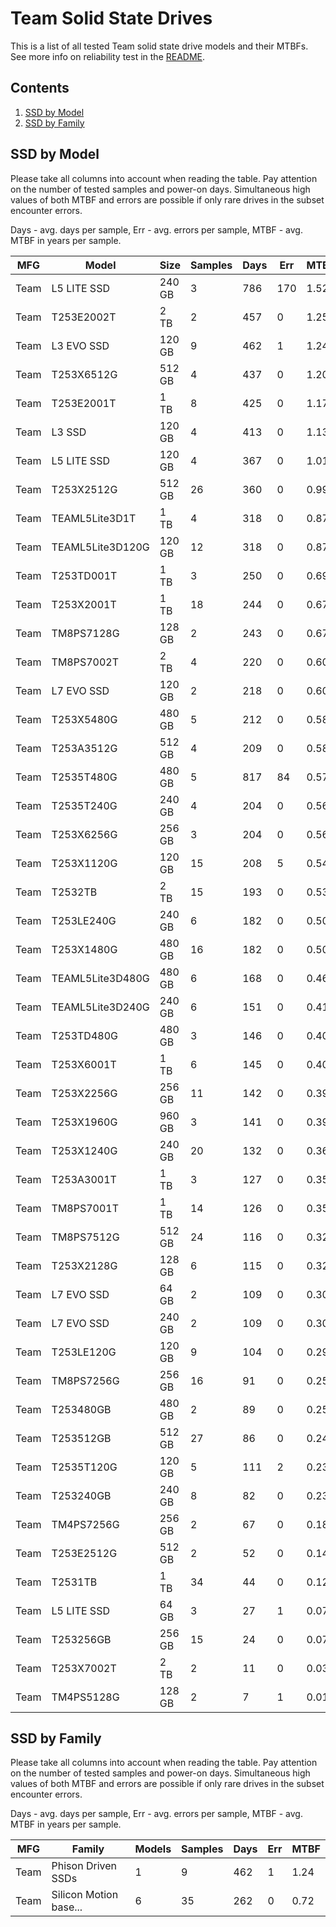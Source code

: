 Team Solid State Drives
=======================

This is a list of all tested Team solid state drive models and their MTBFs. See
more info on reliability test in the [README](https://github.com/linuxhw/SMART).

Contents
--------

1. [ SSD by Model  ](#ssd-by-model)
2. [ SSD by Family ](#ssd-by-family)

SSD by Model
------------

Please take all columns into account when reading the table. Pay attention on the
number of tested samples and power-on days. Simultaneous high values of both MTBF
and errors are possible if only rare drives in the subset encounter errors.

Days - avg. days per sample,
Err  - avg. errors per sample,
MTBF - avg. MTBF in years per sample.

| MFG       | Model              | Size   | Samples | Days  | Err   | MTBF |
|-----------|--------------------|--------|---------|-------|-------|------|
| Team      | L5 LITE SSD        | 240 GB | 3       | 786   | 170   | 1.52   |
| Team      | T253E2002T         | 2 TB   | 2       | 457   | 0     | 1.25   |
| Team      | L3 EVO SSD         | 120 GB | 9       | 462   | 1     | 1.24   |
| Team      | T253X6512G         | 512 GB | 4       | 437   | 0     | 1.20   |
| Team      | T253E2001T         | 1 TB   | 8       | 425   | 0     | 1.17   |
| Team      | L3 SSD             | 120 GB | 4       | 413   | 0     | 1.13   |
| Team      | L5 LITE SSD        | 120 GB | 4       | 367   | 0     | 1.01   |
| Team      | T253X2512G         | 512 GB | 26      | 360   | 0     | 0.99   |
| Team      | TEAML5Lite3D1T     | 1 TB   | 4       | 318   | 0     | 0.87   |
| Team      | TEAML5Lite3D120G   | 120 GB | 12      | 318   | 0     | 0.87   |
| Team      | T253TD001T         | 1 TB   | 3       | 250   | 0     | 0.69   |
| Team      | T253X2001T         | 1 TB   | 18      | 244   | 0     | 0.67   |
| Team      | TM8PS7128G         | 128 GB | 2       | 243   | 0     | 0.67   |
| Team      | TM8PS7002T         | 2 TB   | 4       | 220   | 0     | 0.60   |
| Team      | L7 EVO SSD         | 120 GB | 2       | 218   | 0     | 0.60   |
| Team      | T253X5480G         | 480 GB | 5       | 212   | 0     | 0.58   |
| Team      | T253A3512G         | 512 GB | 4       | 209   | 0     | 0.58   |
| Team      | T2535T480G         | 480 GB | 5       | 817   | 84    | 0.57   |
| Team      | T2535T240G         | 240 GB | 4       | 204   | 0     | 0.56   |
| Team      | T253X6256G         | 256 GB | 3       | 204   | 0     | 0.56   |
| Team      | T253X1120G         | 120 GB | 15      | 208   | 5     | 0.54   |
| Team      | T2532TB            | 2 TB   | 15      | 193   | 0     | 0.53   |
| Team      | T253LE240G         | 240 GB | 6       | 182   | 0     | 0.50   |
| Team      | T253X1480G         | 480 GB | 16      | 182   | 0     | 0.50   |
| Team      | TEAML5Lite3D480G   | 480 GB | 6       | 168   | 0     | 0.46   |
| Team      | TEAML5Lite3D240G   | 240 GB | 6       | 151   | 0     | 0.41   |
| Team      | T253TD480G         | 480 GB | 3       | 146   | 0     | 0.40   |
| Team      | T253X6001T         | 1 TB   | 6       | 145   | 0     | 0.40   |
| Team      | T253X2256G         | 256 GB | 11      | 142   | 0     | 0.39   |
| Team      | T253X1960G         | 960 GB | 3       | 141   | 0     | 0.39   |
| Team      | T253X1240G         | 240 GB | 20      | 132   | 0     | 0.36   |
| Team      | T253A3001T         | 1 TB   | 3       | 127   | 0     | 0.35   |
| Team      | TM8PS7001T         | 1 TB   | 14      | 126   | 0     | 0.35   |
| Team      | TM8PS7512G         | 512 GB | 24      | 116   | 0     | 0.32   |
| Team      | T253X2128G         | 128 GB | 6       | 115   | 0     | 0.32   |
| Team      | L7 EVO SSD         | 64 GB  | 2       | 109   | 0     | 0.30   |
| Team      | L7 EVO SSD         | 240 GB | 2       | 109   | 0     | 0.30   |
| Team      | T253LE120G         | 120 GB | 9       | 104   | 0     | 0.29   |
| Team      | TM8PS7256G         | 256 GB | 16      | 91    | 0     | 0.25   |
| Team      | T253480GB          | 480 GB | 2       | 89    | 0     | 0.25   |
| Team      | T253512GB          | 512 GB | 27      | 86    | 0     | 0.24   |
| Team      | T2535T120G         | 120 GB | 5       | 111   | 2     | 0.23   |
| Team      | T253240GB          | 240 GB | 8       | 82    | 0     | 0.23   |
| Team      | TM4PS7256G         | 256 GB | 2       | 67    | 0     | 0.18   |
| Team      | T253E2512G         | 512 GB | 2       | 52    | 0     | 0.14   |
| Team      | T2531TB            | 1 TB   | 34      | 44    | 0     | 0.12   |
| Team      | L5 LITE SSD        | 64 GB  | 3       | 27    | 1     | 0.07   |
| Team      | T253256GB          | 256 GB | 15      | 24    | 0     | 0.07   |
| Team      | T253X7002T         | 2 TB   | 2       | 11    | 0     | 0.03   |
| Team      | TM4PS5128G         | 128 GB | 2       | 7     | 1     | 0.01   |

SSD by Family
-------------

Please take all columns into account when reading the table. Pay attention on the
number of tested samples and power-on days. Simultaneous high values of both MTBF
and errors are possible if only rare drives in the subset encounter errors.

Days - avg. days per sample,
Err  - avg. errors per sample,
MTBF - avg. MTBF in years per sample.

| MFG       | Family                 | Models | Samples | Days  | Err   | MTBF |
|-----------|------------------------|--------|---------|-------|-------|------|
| Team      | Phison Driven SSDs     | 1      | 9       | 462   | 1     | 1.24   |
| Team      | Silicon Motion base... | 6      | 35      | 262   | 0     | 0.72   |

